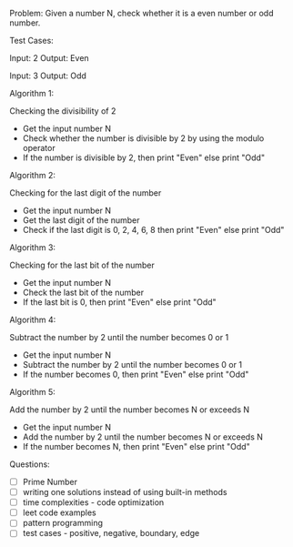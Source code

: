 Problem: Given a number N, check whether it is a even number or odd number.

Test Cases:

Input: 2
Output: Even

Input: 3
Output: Odd

Algorithm 1:

Checking the divisibility of 2

- Get the input number N
- Check whether the number is divisible by 2 by using the modulo operator
- If the number is divisible by 2, then print "Even" else print "Odd"

Algorithm 2:

Checking for the last digit of the number

- Get the input number N
- Get the last digit of the number
- Check if the last digit is 0, 2, 4, 6, 8 then print "Even" else print "Odd"

Algorithm 3:

Checking for the last bit of the number

- Get the input number N
- Check the last bit of the number
- If the last bit is 0, then print "Even" else print "Odd"

Algorithm 4:

Subtract the number by 2 until the number becomes 0 or 1

- Get the input number N
- Subtract the number by 2 until the number becomes 0 or 1
- If the number becomes 0, then print "Even" else print "Odd"

Algorithm 5:

Add the number by 2 until the number becomes N or exceeds N

- Get the input number N
- Add the number by 2 until the number becomes N or exceeds N
- If the number becomes N, then print "Even" else print "Odd"

Questions:

- [ ] Prime Number
- [ ] writing one solutions instead of using built-in methods
- [ ] time complexities - code optimization
- [ ] leet code examples
- [ ] pattern programming
- [ ] test cases - positive, negative, boundary, edge
